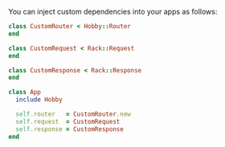 You can inject custom dependencies into your apps as follows:

```ruby
class CustomRouter < Hobby::Router
end

class CustomRequest < Rack::Request
end

class CustomResponse < Rack::Response
end

class App
  include Hobby

  self.router   = CustomRouter.new
  self.request  = CustomRequest
  self.response = CustomResponse
end
```
